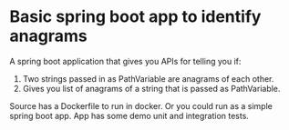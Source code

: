 # Basic spring boot app to identify anagrams

A spring boot application that gives you APIs for telling you if:
1) Two strings passed in as PathVariable are anagrams of each other.
2) Gives you list of anagrams of a string that is passed as PathVariable.

Source has a Dockerfile to run in docker. Or you could run as a simple spring boot app. 
App has some demo unit and integration tests.
